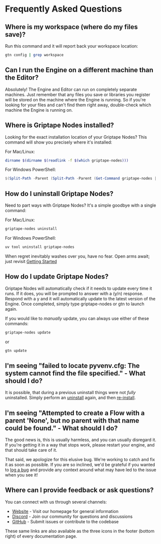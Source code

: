 # Frequently Asked Questions

## Where is my workspace (where do my files save)?

Run this command and it will report back your workspace location:

```bash
gtn config | grep workspace
```

## Can I run the Engine on a different machine than the Editor?

Absolutely! The Engine and Editor can run on completely separate machines. Just remember that any files you save or libraries you register will be stored on the machine where the Engine is running. So if you're looking for your files and can't find them right away, double-check which machine the Engine is running on.

## Where is Griptape Nodes installed?

Looking for the exact installation location of your Griptape Nodes? This command will show you precisely where it's installed:

For Mac/Linux:

```bash
dirname $(dirname $(readlink -f $(which griptape-nodes)))
```

For Windows PowerShell:

```powershell
$(Split-Path -Parent (Split-Path -Parent (Get-Command griptape-nodes | Select-Object -ExpandProperty Source)))
```

<a id="uninstall"></a>

## How do I uninstall Griptape Nodes?

Need to part ways with Griptape Nodes? It's a simple goodbye with a single command:

For Mac/Linux:

```bash
griptape-nodes uninstall
```

For Windows PowerShell:

```powershell
uv tool uninstall griptape-nodes
```

When regret inevitably washes over you, have no fear. Open arms await; just revisit [Getting Started](getting_started.md)

## How do I update Griptape Nodes?

Griptape Nodes will automatically check if it needs to update every time it runs. If it does, you will be prompted to answer with a (y/n) response. Respond with a y and it will automatically update to the latest version of the Engine. Once completed, simply type griptape-nodes or gtn to launch again.

If you would like to _manually_ update, you can always use either of these commands:

```bash
griptape-nodes update
```

or

```bash
gtn update
```

## I'm seeing "failed to locate pyvenv.cfg: The system cannot find the file specified." - What should I do?

It is possible, that during a previous uninstall things were not _fully_ uninstalled. Simply perform an [uninstall](#uninstall) again, and then [re-install](getting_started.md).

## I'm seeing "Attempted to create a Flow with a parent 'None', but no parent with that name could be found." - What should I do?

The good news is, this is usually harmless, and you can usually disregard it. If you're getting it in a way that stops work, please restart your engine, and that should take care of it.

That said, we apologize for this elusive bug. We're working to catch and fix it as soon as possible. If you are so inclined, we'd be grateful if you wanted to [log a bug](https://github.com/griptape-ai/griptape-nodes/issues/new?template=bug_report.yml&title=Attempted%20to%20create%20flow%20with%20a%20parent%20%27None%27) and provide any context around what may have led to the issue when you see it!

## Where can I provide feedback or ask questions?

You can connect with us through several channels:

- [Website](https://www.griptape.ai) - Visit our homepage for general information
- [Discord](https://discord.gg/gnWRz88eym) - Join our community for questions and discussions
- [GitHub](https://github.com/griptape-ai/griptape-nodes) - Submit issues or contribute to the codebase

These same links are also available as the three icons in the footer (bottom right) of every documentation page.
